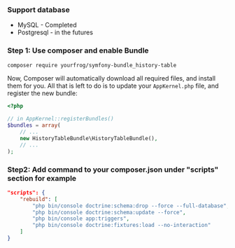 ### Support database
- MySQL - Completed
- Postgresql - in the futures

### Step 1: Use composer and enable Bundle

```bash
composer require yourfrog/symfony-bundle_history-table
```

Now, Composer will automatically download all required files, and install them
for you. All that is left to do is to update your ``AppKernel.php`` file, and
register the new bundle:

```php
<?php

// in AppKernel::registerBundles()
$bundles = array(
    // ...
    new HistoryTableBundle\HistoryTableBundle(),
    // ...
);
```


### Step2: Add command to your composer.json under "scripts" section for example
```json
"scripts": {
	"rebuild": [
	    "php bin/console doctrine:schema:drop --force --full-database",
	    "php bin/console doctrine:schema:update --force",
	    "php bin/console app:triggers",
	    "php bin/console doctrine:fixtures:load --no-interaction"
	]
}
```
